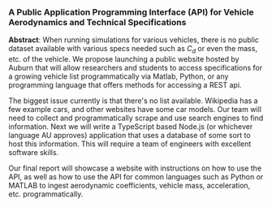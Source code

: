 ### A Public Application Programming Interface (API) for Vehicle Aerodynamics and Technical Specifications

**Abstract**: When running simulations for various vehicles, there is no public dataset available with various specs needed such as $C_d$ or even the mass, etc. of the vehicle. We propose launching a public website hosted by Auburn that will allow researchers and students to access specifications for a growing vehicle list programmatically via Matlab, Python, or any programming language that offers methods for accessing a REST api.

The biggest issue currently is that there's no list available. Wikipedia has a few example cars, and other websites have some car models. Our team will need to collect and programmatically scrape and use search engines to find information. Next we will write a TypeScript based Node.js (or whichever language AU approves) application that uses a database of some sort to host this information. This will require a team of engineers with excellent software skills.

Our final report will showcase a website with instructions on how to use the API, as well as how to use the API for common languages such as Python or MATLAB to ingest aerodynamic coefficients, vehicle mass, acceleration, etc. programmatically.



